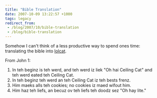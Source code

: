 ```yaml
---
title: "Bible Translation"
date: 2007-10-09 13:22:57 +1000
tags: legacy
redirect_from:
 - /blog/2007/10/bible-translation
 - /blog/bible-translation
---
```


Somehow I can't think of a less productive way to spend ones time: translating the bible into <a href="http://www.lolcatbible.com/index.php?title=John_1">lolcat</a>.



From John 1:

<cite><ol>

<li>In teh beginz is teh werd, and teh werd iz liek "Oh hai Ceiling Cat" and teh werd eated teh Ceiling Cat.</li>

<li>In teh beginz teh werd an teh Ceiling Cat iz teh bests frenz.</li>

<li>Him maeks alls teh cookies; no cookies iz maed wifout him.</li>

<li>Him haz teh liefs, an becuz ov teh liefs teh doodz sez "Oh hay lite."</li></ol></cite>

